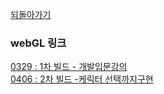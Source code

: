 [되돌아가기](https://github.com/s8st/20240320FinalProject)

### webGL 링크

[0329 : 1차 빌드 - 개발입문강의](https://s8st.github.io/20240320FinalProject/1/index.html)  
[0406 : 2차 빌드 -케릭터 선택까지구현](https://s8st.github.io/20240320FinalProject/2/index.html)